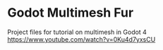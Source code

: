 # Godot Multimesh Fur
 
Project files for tutorial on multimesh in Godot 4\
https://www.youtube.com/watch?v=0Ku4d7yxsCU
